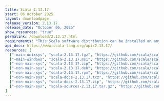 ```yaml
---
title: Scala 2.13.17
start: 06 October 2025
layout: downloadpage
release_version: 2.13.17
release_date: "October 06, 2025"
show_resources: "true"
permalink: /download/2.13.17.html
requirements: "This Scala software distribution can be installed on any Unix-like or Windows system. It requires Java 8 or later, available <a href='https://www.java.com/'>here</a>."
api_docs: https://www.scala-lang.org/api/2.13.17/
resources: [
  ["-main-unixsys", "scala-2.13.17.tgz", "https://github.com/scala/scala/releases/download/v2.13.17/scala-2.13.17.tgz", "Mac OS X, Unix, Cygwin", "21.65M"],
  ["-main-windows", "scala-2.13.17.msi", "https://github.com/scala/scala/releases/download/v2.13.17/scala-2.13.17.msi", "Windows (msi installer)", "130.65M"],
  ["-non-main-sys", "scala-2.13.17.zip", "https://github.com/scala/scala/releases/download/v2.13.17/scala-2.13.17.zip", "Windows", "21.68M"],
  ["-non-main-sys", "scala-2.13.17.deb", "https://github.com/scala/scala/releases/download/v2.13.17/scala-2.13.17.deb", "Debian", "654.65M"],
  ["-non-main-sys", "scala-2.13.17.rpm", "https://github.com/scala/scala/releases/download/v2.13.17/scala-2.13.17.rpm", "RPM package", "130.86M"],
  ["-non-main-sys", "scala-docs-2.13.17.txz", "https://github.com/scala/scala/releases/download/v2.13.17/scala-docs-2.13.17.txz", "API docs", "56.36M"],
  ["-non-main-sys", "scala-docs-2.13.17.zip", "https://github.com/scala/scala/releases/download/v2.13.17/scala-docs-2.13.17.zip", "API docs", "112.37M"],
  ["-non-main-sys", "scala-sources-2.13.17.tar.gz", "https://github.com/scala/scala/archive/v2.13.17.tar.gz", "Sources", ""]
]
---
```

